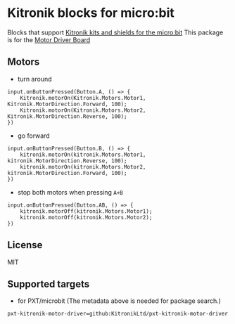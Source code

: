 # Kitronik blocks for micro:bit

Blocks that support [Kitronik kits and shields for the micro:bit](https://www.kitronik.co.uk/microbit.html)
This package is for the [Motor Driver Board](https://www.kitronik.co.uk/5620-motor-driver-board-for-the-bbc-microbit-v2.html)

## Motors

* turn around

```blocks
input.onButtonPressed(Button.A, () => {
    Kitronik.motorOn(Kitronik.Motors.Motor1, Kitronik.MotorDirection.Forward, 100);
    Kitronik.motorOn(Kitronik.Motors.Motor2, Kitronik.MotorDirection.Reverse, 100);
})
```

* go forward

```blocks
input.onButtonPressed(Button.B, () => {
    kitronik.motorOn(kitronik.Motors.Motor1, kitronik.MotorDirection.Reverse, 100);
    kitronik.motorOn(kitronik.Motors.Motor2, kitronik.MotorDirection.Forward, 100);
})
```

* stop both motors when pressing ``A+B``

```blocks
input.onButtonPressed(Button.AB, () => {
    kitronik.motorOff(kitronik.Motors.Motor1);
    kitronik.motorOff(kitronik.Motors.Motor2);
})
```

## License

MIT

## Supported targets

* for PXT/microbit
(The metadata above is needed for package search.)

```package
pxt-kitronik-motor-driver=github:KitronikLtd/pxt-kitronik-motor-driver
```
